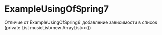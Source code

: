 # ExampleUsingOfSpring7
Отличие от ExampleUsingOfSpring6:
добавление зависимости в список (private List<Music> musicList=new ArrayList<>())
